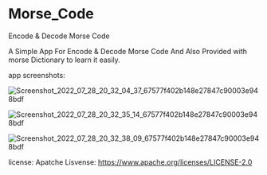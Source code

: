 # Morse_Code
Encode &amp; Decode Morse Code

A Simple App For Encode & Decode Morse Code And Also Provided with morse Dictionary to learn it easily.


app screenshots:

![Screenshot_2022_07_28_20_32_04_37_67577f402b148e27847c90003e948bdf](https://user-images.githubusercontent.com/69405523/181639401-fa84e14d-ce0d-4b26-958b-7434f4c4d692.jpg)

![Screenshot_2022_07_28_20_32_35_14_67577f402b148e27847c90003e948bdf](https://user-images.githubusercontent.com/69405523/181639466-19f251cc-e426-4689-bf42-377379579960.jpg)

![Screenshot_2022_07_28_20_32_38_09_67577f402b148e27847c90003e948bdf](https://user-images.githubusercontent.com/69405523/181639640-7a86528d-2bc3-4d1f-8aed-5a8f5cd602a4.jpg)


license:
Apatche Lisvense: https://www.apache.org/licenses/LICENSE-2.0
